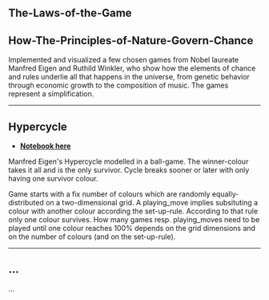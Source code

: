 ## The-Laws-of-the-Game
## How-The-Principles-of-Nature-Govern-Chance

Implemented and visualized a few chosen games from Nobel laureate Manfred Eigen and Ruthild Winkler, who show how the elements of chance and rules underlie all that happens in the universe, from genetic behavior through economic growth to the composition of music. The games represent a simplification.

------------------------------------------------------------------------------------------------------------------------------
## Hypercycle
* [**Notebook here**](https://nbviewer.jupyter.org/github/Gordi33/The-Laws-of-the-Game/blob/master/Hypercycle.ipynb) 

Manfred Eigen's Hypercycle modelled in a ball-game. The winner-colour takes it all and is the only survivor. Cycle breaks sooner or later with only having one survivor colour.

Game starts with a fix number of colours which are randomly equally-distributed on a two-dimensional grid.
A playing_move implies subsituting a colour with another colour according the set-up-rule. 
According to that rule only one colour survives.
How many games resp. playing_moves need to be played until one colour reaches 100% depends on the grid dimensions and on the number of colours (and on the set-up-rule).

------------------------------------------------------------------------------------------------------------------------------

## ...

... 
